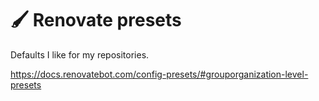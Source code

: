 # 🖌 Renovate presets

Defaults I like for my repositories.

https://docs.renovatebot.com/config-presets/#grouporganization-level-presets
